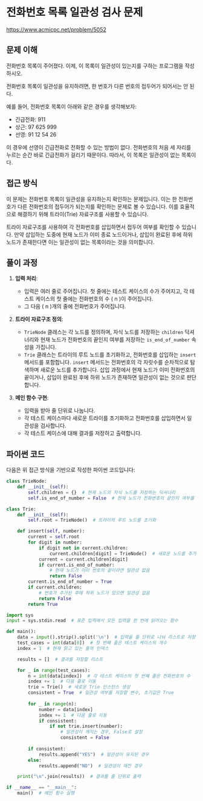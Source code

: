 # 전화번호 목록 일관성 검사 문제

https://www.acmicpc.net/problem/5052

## 문제 이해

전화번호 목록이 주어졌다. 이제, 이 목록이 일관성이 있는지를 구하는 프로그램을 작성하시오.

전화번호 목록이 일관성을 유지하려면, 한 번호가 다른 번호의 접두어가 되어서는 안 된다.

예를 들어, 전화번호 목록이 아래와 같은 경우를 생각해보자:
- 긴급전화: 911
- 상근: 97 625 999
- 선영: 91 12 54 26

이 경우에 선영이 긴급전화로 전화할 수 있는 방법이 없다. 전화번호의 처음 세 자리를 누르는 순간 바로 긴급전화가 걸리기 때문이다. 따라서, 이 목록은 일관성이 없는 목록이다.

## 접근 방식

이 문제는 전화번호 목록이 일관성을 유지하는지 확인하는 문제입니다. 이는 한 전화번호가 다른 전화번호의 접두어가 되는지를 확인하는 문제로 볼 수 있습니다. 이를 효율적으로 해결하기 위해 트라이(Trie) 자료구조를 사용할 수 있습니다.

트라이 자료구조를 사용하여 각 전화번호를 삽입하면서 접두어 여부를 확인할 수 있습니다. 만약 삽입하는 도중에 현재 노드가 이미 종료 노드이거나, 삽입이 완료된 후에 하위 노드가 존재한다면 이는 일관성이 없는 목록이라는 것을 의미합니다.

## 풀이 과정

1. **입력 처리**:
   - 입력은 여러 줄로 주어집니다. 첫 줄에는 테스트 케이스의 수가 주어지고, 각 테스트 케이스의 첫 줄에는 전화번호의 수 \( n \)이 주어집니다.
   - 그 다음 \( n \)개의 줄에 전화번호가 주어집니다.

2. **트라이 자료구조 정의**:
   - `TrieNode` 클래스는 각 노드를 정의하며, 자식 노드를 저장하는 `children` 딕셔너리와 현재 노드가 전화번호의 끝인지 여부를 저장하는 `is_end_of_number` 속성을 가집니다.
   - `Trie` 클래스는 트라이의 루트 노드를 초기화하고, 전화번호를 삽입하는 `insert` 메서드를 포함합니다. `insert` 메서드는 전화번호의 각 자릿수를 순차적으로 탐색하며 새로운 노드를 추가합니다. 삽입 과정에서 현재 노드가 이미 전화번호의 끝이거나, 삽입이 완료된 후에 하위 노드가 존재하면 일관성이 없는 것으로 판단합니다.

3. **메인 함수 구현**:
   - 입력을 받아 줄 단위로 나눕니다.
   - 각 테스트 케이스마다 새로운 트라이를 초기화하고 전화번호를 삽입하면서 일관성을 검사합니다.
   - 각 테스트 케이스에 대해 결과를 저장하고 출력합니다.

## 파이썬 코드

다음은 위 접근 방식을 기반으로 작성한 파이썬 코드입니다:

```python
class TrieNode:
    def __init__(self):
        self.children = {}  # 현재 노드의 자식 노드를 저장하는 딕셔너리
        self.is_end_of_number = False  # 현재 노드가 전화번호의 끝인지 여부를 저장

class Trie:
    def __init__(self):
        self.root = TrieNode()  # 트라이의 루트 노드를 초기화

    def insert(self, number):
        current = self.root
        for digit in number:
            if digit not in current.children:
                current.children[digit] = TrieNode()  # 새로운 노드를 추가
            current = current.children[digit]
            if current.is_end_of_number:
                # 현재 노드가 이미 번호의 끝이라면 일관성 없음
                return False
        current.is_end_of_number = True
        if current.children:
            # 번호가 추가된 후에 하위 노드가 있으면 일관성 없음
            return False
        return True

import sys
input = sys.stdin.read  # 표준 입력에서 모든 입력을 한 번에 읽어오는 함수

def main():
    data = input().strip().split('\n')  # 입력을 줄 단위로 나눠 리스트로 저장
    test_cases = int(data[0])  # 첫 번째 줄은 테스트 케이스의 개수
    index = 1  # 현재 읽고 있는 줄의 인덱스

    results = []  # 결과를 저장할 리스트

    for _ in range(test_cases):
        n = int(data[index])  # 각 테스트 케이스의 첫 번째 줄은 전화번호의 수
        index += 1  # 다음 줄로 이동
        trie = Trie()  # 새로운 Trie 인스턴스 생성
        consistent = True  # 일관성 여부를 저장할 변수, 초기값은 True
        
        for _ in range(n):
            number = data[index]
            index += 1  # 다음 줄로 이동
            if consistent:
                if not trie.insert(number):
                    # 일관성이 깨지는 경우, False로 설정
                    consistent = False
        
        if consistent:
            results.append("YES")  # 일관성이 유지된 경우
        else:
            results.append("NO")  # 일관성이 깨진 경우

    print("\n".join(results))  # 결과를 줄 단위로 출력

if __name__ == "__main__":
    main()  # 메인 함수 실행
